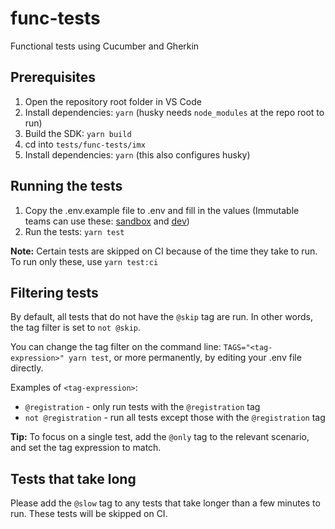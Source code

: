 # func-tests

Functional tests using Cucumber and Gherkin

## Prerequisites

1. Open the repository root folder in VS Code
2. Install dependencies: `yarn` (husky needs `node_modules` at the repo root to run)
3. Build the SDK: `yarn build`
4. cd into `tests/func-tests/imx`
5. Install dependencies: `yarn` (this also configures husky)

## Running the tests

1. Copy the .env.example file to .env and fill in the values (Immutable teams can use these: [sandbox](https://start.1password.com/open/i?a=CAJRPPG6M5BATGL7DATCR564CM&v=hn6z3wqnqrmqybiw43itbshigq&i=ojwubt5jhmzfjlwcu3fdsybgby&h=imtbl.1password.com) and [dev](https://start.1password.com/open/i?a=CAJRPPG6M5BATGL7DATCR564CM&v=hn6z3wqnqrmqybiw43itbshigq&i=abhpqgjt53ordt7fbe3ky3pr4m&h=imtbl.1password.com))
2. Run the tests: `yarn test`

**Note:** Certain tests are skipped on CI because of the time they take to run. To run only these, use `yarn test:ci`

## Filtering tests

By default, all tests that do not have the `@skip` tag are run. In other words, the tag filter is set to `not @skip`. 

You can change the tag filter on the command line: `TAGS="<tag-expression>" yarn test`, or more permanently, by editing your .env file directly.

Examples of `<tag-expression>`:

* `@registration` - only run tests with the `@registration` tag
* `not @registration` - run all tests except those with the `@registration` tag

**Tip:** To focus on a single test, add the `@only` tag to the relevant scenario, and set the tag expression to match.

## Tests that take long

Please add the `@slow` tag to any tests that take longer than a few minutes to run. These tests will be skipped on CI.